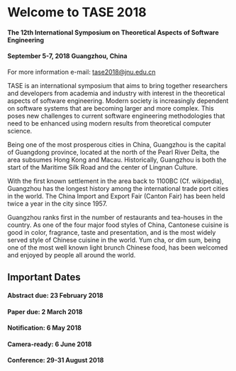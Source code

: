 # Welcome to TASE 2018

#### The 12th International Symposium on Theoretical Aspects of Software Engineering
#### September 5-7, 2018 Guangzhou, China 

For more information 
e-mail: tase2018@jnu.edu.cn

TASE is an international symposium that aims to bring together researchers and developers from academia and industry with interest in the theoretical aspects of software engineering. Modern society is increasingly dependent on software systems that are becoming larger and more complex. This poses new challenges to current software engineering methodologies that need to be enhanced using modern results from theoretical computer science.

Being one of the most prosperous cities in China, Guangzhou is the capital of Guangdong province, located at the north of the Pearl River Delta, the area subsumes Hong Kong and Macau. Historically, Guangzhou is both the start of the Maritime Silk Road and the center of Lingnan Culture.

With the first known settlement in the area back to 1100BC (Cf. wikipedia), Guangzhou has the longest history among the international trade port cities in the world. The China Import and Export Fair (Canton Fair) has been held twice a year in the city since 1957.

Guangzhou ranks first in the number of restaurants and tea-houses in the country. As one of the four major food styles of China, Cantonese cuisine is good in color, fragrance, taste and presentation, and is the most widely served style of Chinese cuisine in the world. Yum cha, or dim sum, being one of the most well known light brunch Chinese food, has been welcomed and enjoyed by people all around the world.

## Important Dates

#### Abstract due: 23 February 2018
#### Paper due: 2 March 2018
#### Notification: 6 May 2018
#### Camera-ready: 6 June 2018
#### Conference: 29-31 August 2018
